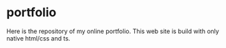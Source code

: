 # portfolio
Here is the repository of my online portfolio. This web site is build with only native html/css and ts.
